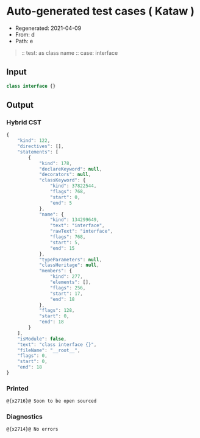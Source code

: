 # Auto-generated test cases ( Kataw )
- Regenerated: 2021-04-09
- From: d
- Path: e
> :: test: as class name
> :: case: interface
## Input

`````js
class interface {}
`````

## Output

### Hybrid CST

```javascript
{
    "kind": 122,
    "directives": [],
    "statements": [
        {
            "kind": 178,
            "declareKeyword": null,
            "decorators": null,
            "classKeyword": {
                "kind": 37822544,
                "flags": 768,
                "start": 0,
                "end": 5
            },
            "name": {
                "kind": 134299649,
                "text": "interface",
                "rawText": "interface",
                "flags": 768,
                "start": 5,
                "end": 15
            },
            "typeParameters": null,
            "classHeritage": null,
            "members": {
                "kind": 277,
                "elements": [],
                "flags": 256,
                "start": 17,
                "end": 18
            },
            "flags": 128,
            "start": 0,
            "end": 18
        }
    ],
    "isModule": false,
    "text": "class interface {}",
    "fileName": "__root__",
    "flags": 0,
    "start": 0,
    "end": 18
}
```

### Printed

```javascript
@{x2716}@ Soon to be open sourced
```

### Diagnostics

```javascript
@{x2714}@ No errors
```

